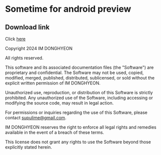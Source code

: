 # Sometime for android preview

## Download link
Click <a href="https://appdistribution.firebase.google.com/testerapps/1:935912888321:android:ef0f1e0dbd3c83734c4800/releases/2tv5stab6rcvg?utm_source=firebase-console" target="_blank">here</a>

Copyright 2024 IM DONGHYEON

All rights reserved.

This software and its associated documentation files (the "Software") are proprietary and confidential. The Software may not be used, copied, modified, merged, published, distributed, sublicensed, or sold without the explicit written permission of IM DONGHYEON.

Unauthorized use, reproduction, or distribution of this Software is strictly prohibited. Any unauthorized use of the Software, including accessing or modifying the source code, may result in legal action.

For permissions or inquiries regarding the use of this Software, please contact supulime@gmail.com.

IM DONGHYEON reserves the right to enforce all legal rights and remedies available in the event of a breach of these terms.

This license does not grant any rights to use the Software beyond those explicitly stated herein.
